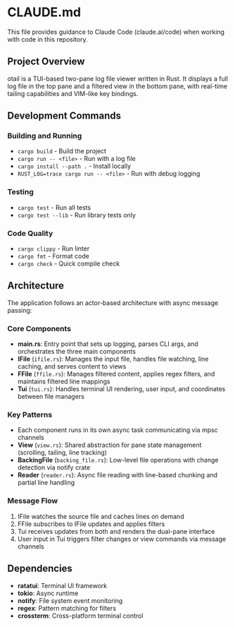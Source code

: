 # CLAUDE.md

This file provides guidance to Claude Code (claude.ai/code) when working with code in this repository.

## Project Overview

otail is a TUI-based two-pane log file viewer written in Rust. It displays a full log file in the top pane and a filtered view in the bottom pane, with real-time tailing capabilities and VIM-like key bindings.

## Development Commands

### Building and Running
- `cargo build` - Build the project
- `cargo run -- <file>` - Run with a log file
- `cargo install --path .` - Install locally
- `RUST_LOG=trace cargo run -- <file>` - Run with debug logging

### Testing
- `cargo test` - Run all tests
- `cargo test --lib` - Run library tests only

### Code Quality
- `cargo clippy` - Run linter
- `cargo fmt` - Format code
- `cargo check` - Quick compile check

## Architecture

The application follows an actor-based architecture with async message passing:

### Core Components

- **main.rs**: Entry point that sets up logging, parses CLI args, and orchestrates the three main components
- **IFile** (`ifile.rs`): Manages the input file, handles file watching, line caching, and serves content to views
- **FFile** (`ffile.rs`): Manages filtered content, applies regex filters, and maintains filtered line mappings
- **Tui** (`tui.rs`): Handles terminal UI rendering, user input, and coordinates between file managers

### Key Patterns

- Each component runs in its own async task communicating via mpsc channels
- **View** (`view.rs`): Shared abstraction for pane state management (scrolling, tailing, line tracking)
- **BackingFile** (`backing_file.rs`): Low-level file operations with change detection via notify crate
- **Reader** (`reader.rs`): Async file reading with line-based chunking and partial line handling

### Message Flow

1. IFile watches the source file and caches lines on demand
2. FFile subscribes to IFile updates and applies filters
3. Tui receives updates from both and renders the dual-pane interface
4. User input in Tui triggers filter changes or view commands via message channels

## Dependencies

- **ratatui**: Terminal UI framework
- **tokio**: Async runtime
- **notify**: File system event monitoring
- **regex**: Pattern matching for filters
- **crossterm**: Cross-platform terminal control